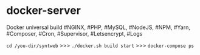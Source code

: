 # docker-server
Docker universal build
#NGINX, #PHP, #MySQL, #NodeJS, #NPM, #Yarn, #Composer, #Cron, #Supervisor, #Letsencrypt, #Logs

```cd /you-dir/syntweb``` >>>
```./docker.sh build start``` >>>
```docker-compose ps```
